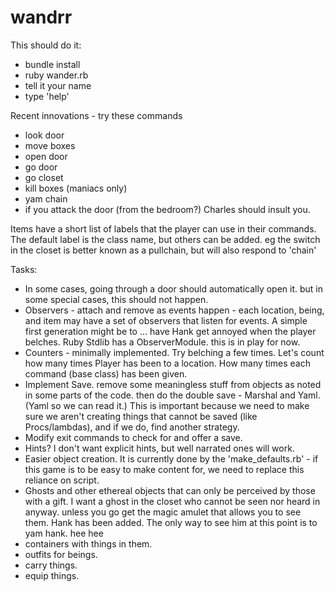 # wandrr
This should do it:
* bundle install
* ruby wander.rb
* tell it your name
* type 'help'

Recent innovations - try these commands
* look door
* move boxes
* open door
* go door
* go closet
* kill boxes (maniacs only)
* yam chain
* if you attack the door (from the bedroom?) Charles should insult you.

Items have a short list of labels that the player can use in their commands. The default label is the class name, but others can be added. eg the switch in the closet is better known as a pullchain, but will also respond to 'chain'

Tasks:
* In some cases, going through a door should automatically open it. but in some special cases, this should not happen.
* Observers - attach and remove as events happen - each location, being, and item may have a set of observers that listen for events. A simple first generation might be to ... have Hank get annoyed when the player belches. Ruby Stdlib has a ObserverModule. this is in play for now.
* Counters - minimally implemented. Try belching a few times. Let's count how many times Player has been to a location. How many times each command (base class) has been given.
* Implement Save. remove some meaningless stuff from objects as noted in some parts of the code. then do the double save - Marshal and Yaml. (Yaml so we can read it.) This is important because we need to make sure we aren't creating things that cannot be saved (like Procs/lambdas), and if we do, find another strategy.
* Modify exit commands to check for and offer a save.
* Hints? I don't want explicit hints, but well narrated ones will work.
* Easier object creation. It is currently done by the 'make_defaults.rb' - if this game is to be easy to make content for, we need to replace this reliance on script. 
* Ghosts and other ethereal objects that can only be perceived by those with a gift. I want a ghost in the closet who cannot be seen nor heard in anyway. unless you go get the magic amulet that allows you to see them. Hank has been added. The only way to see him at this point is to yam hank. hee hee
* containers with things in them.
* outfits for beings.
* carry things.
* equip things.

